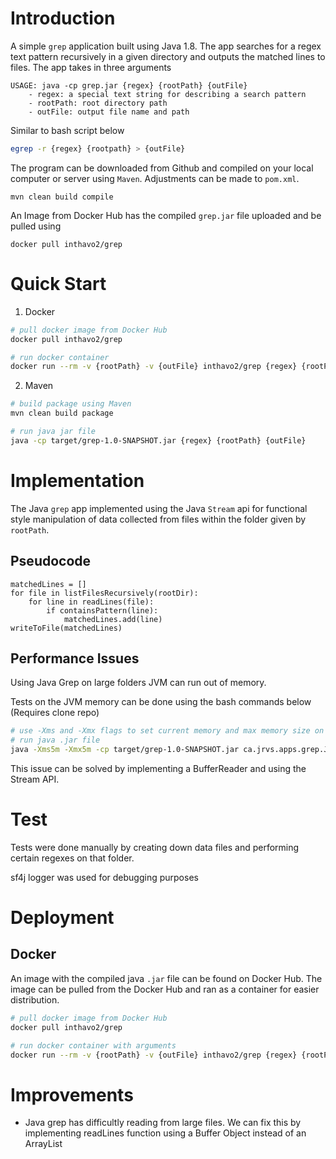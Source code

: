 # Introduction
A simple `grep` application built using Java 1.8. The app searches for a regex text pattern recursively in a given directory and outputs the matched lines to files. The app takes in three arguments

```
USAGE: java -cp grep.jar {regex} {rootPath} {outFile}
    - regex: a special text string for describing a search pattern
    - rootPath: root directory path
    - outFile: output file name and path
```

Similar to bash script below

```bash
egrep -r {regex} {rootpath} > {outFile}
```

The program can be downloaded from Github and compiled on your local computer or server using `Maven`. Adjustments can be made to `pom.xml`.

`mvn clean build compile`

An Image from Docker Hub has the compiled `grep.jar` file uploaded and be pulled using

`docker pull inthavo2/grep`

# Quick Start

1. Docker
```bash
# pull docker image from Docker Hub
docker pull inthavo2/grep

# run docker container
docker run --rm -v {rootPath} -v {outFile} inthavo2/grep {regex} {rootPath} {outFile}
```

2. Maven
```bash
# build package using Maven
mvn clean build package

# run java jar file
java -cp target/grep-1.0-SNAPSHOT.jar {regex} {rootPath} {outFile}
```

# Implementation

The Java `grep` app implemented using the Java `Stream` api for functional style manipulation of data collected from files within the folder given by `rootPath`.

## Pseudocode

```
matchedLines = []
for file in listFilesRecursively(rootDir):
    for line in readLines(file):
        if containsPattern(line):
            matchedLines.add(line)
writeToFile(matchedLines)
```

## Performance Issues

Using Java Grep on large folders JVM can run out of memory.

Tests on the JVM memory can be done using the bash commands below (Requires clone repo)

```bash
# use -Xms and -Xmx flags to set current memory and max memory size on memory heap
# run java .jar file
java -Xms5m -Xmx5m -cp target/grep-1.0-SNAPSHOT.jar ca.jrvs.apps.grep.JavaGrepImp .*Romeo.*Juliet.* {rootPath} {outFile}
```

This issue can be solved by implementing a BufferReader and using the Stream API.

# Test

Tests were done manually by creating down data files and performing certain regexes on that folder.

sf4j logger was used for debugging purposes

# Deployment

## Docker

An image with the compiled java `.jar` file can be found on Docker Hub. The image can be pulled from the Docker Hub and ran as a container for easier distribution.

```bash
# pull docker image from Docker Hub
docker pull inthavo2/grep

# run docker container with arguments
docker run --rm -v {rootPath} -v {outFile} inthavo2/grep {regex} {rootPath} {outFile}
```

# Improvements

- Java grep has difficultly reading from large files. We can fix this by implementing readLines function using a Buffer Object instead of an ArrayList
